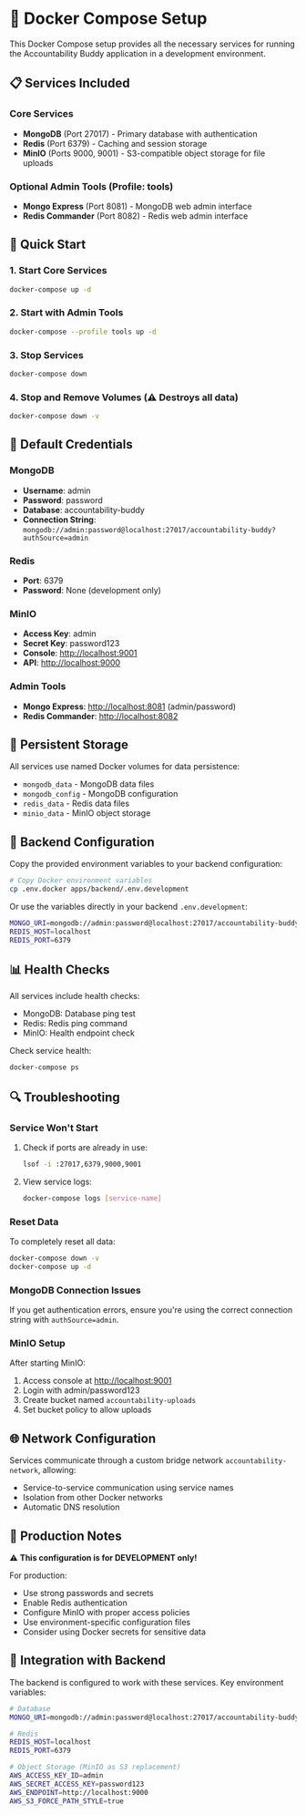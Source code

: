 # 🐳 Docker Compose Setup

This Docker Compose setup provides all the necessary services for running the Accountability Buddy application in a development environment.

## 📋 Services Included

### Core Services

- **MongoDB** (Port 27017) - Primary database with authentication
- **Redis** (Port 6379) - Caching and session storage
- **MinIO** (Ports 9000, 9001) - S3-compatible object storage for file uploads

### Optional Admin Tools (Profile: tools)

- **Mongo Express** (Port 8081) - MongoDB web admin interface
- **Redis Commander** (Port 8082) - Redis web admin interface

## 🚀 Quick Start

### 1. Start Core Services

```bash
docker-compose up -d
```

### 2. Start with Admin Tools

```bash
docker-compose --profile tools up -d
```

### 3. Stop Services

```bash
docker-compose down
```

### 4. Stop and Remove Volumes (⚠️ Destroys all data)

```bash
docker-compose down -v
```

## 🔐 Default Credentials

### MongoDB

- **Username**: admin
- **Password**: password
- **Database**: accountability-buddy
- **Connection String**: `mongodb://admin:password@localhost:27017/accountability-buddy?authSource=admin`

### Redis

- **Port**: 6379
- **Password**: None (development only)

### MinIO

- **Access Key**: admin
- **Secret Key**: password123
- **Console**: <http://localhost:9001>
- **API**: <http://localhost:9000>

### Admin Tools

- **Mongo Express**: <http://localhost:8081> (admin/password)
- **Redis Commander**: <http://localhost:8082>

## 📁 Persistent Storage

All services use named Docker volumes for data persistence:

- `mongodb_data` - MongoDB data files
- `mongodb_config` - MongoDB configuration
- `redis_data` - Redis data files
- `minio_data` - MinIO object storage

## 🔧 Backend Configuration

Copy the provided environment variables to your backend configuration:

```bash
# Copy Docker environment variables
cp .env.docker apps/backend/.env.development
```

Or use the variables directly in your backend `.env.development`:

```bash
MONGO_URI=mongodb://admin:password@localhost:27017/accountability-buddy?authSource=admin
REDIS_HOST=localhost
REDIS_PORT=6379
```

## 📊 Health Checks

All services include health checks:

- MongoDB: Database ping test
- Redis: Redis ping command
- MinIO: Health endpoint check

Check service health:

```bash
docker-compose ps
```

## 🔍 Troubleshooting

### Service Won't Start

1. Check if ports are already in use:

   ```bash
   lsof -i :27017,6379,9000,9001
   ```

2. View service logs:

   ```bash
   docker-compose logs [service-name]
   ```

### Reset Data

To completely reset all data:

```bash
docker-compose down -v
docker-compose up -d
```

### MongoDB Connection Issues

If you get authentication errors, ensure you're using the correct connection string with `authSource=admin`.

### MinIO Setup

After starting MinIO:

1. Access console at <http://localhost:9001>
2. Login with admin/password123
3. Create bucket named `accountability-uploads`
4. Set bucket policy to allow uploads

## 🌐 Network Configuration

Services communicate through a custom bridge network `accountability-network`, allowing:

- Service-to-service communication using service names
- Isolation from other Docker networks
- Automatic DNS resolution

## 📝 Production Notes

⚠️ **This configuration is for DEVELOPMENT only!**

For production:

- Use strong passwords and secrets
- Enable Redis authentication
- Configure MinIO with proper access policies
- Use environment-specific configuration files
- Consider using Docker secrets for sensitive data

## 🎯 Integration with Backend

The backend is configured to work with these services. Key environment variables:

```bash
# Database
MONGO_URI=mongodb://admin:password@localhost:27017/accountability-buddy?authSource=admin

# Redis
REDIS_HOST=localhost
REDIS_PORT=6379

# Object Storage (MinIO as S3 replacement)
AWS_ACCESS_KEY_ID=admin
AWS_SECRET_ACCESS_KEY=password123
AWS_ENDPOINT=http://localhost:9000
AWS_S3_FORCE_PATH_STYLE=true
```
